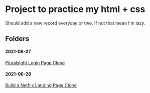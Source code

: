 # Project to practice my html + css

Should add a new record everyday or two. If not that mean I'm lazy.

## Folders

#### 2021-06-27

[Pluralsight Login Page Clone](https://www.youtube.com/watch?v=wIx1O5Y5EB4&list=PLgCTlR71eB4-ZGpajuh01zexg8f9Qd98z)

#### 2021-06-28

[Build a Netflix Landing Page Clone](https://www.youtube.com/watch?v=P7t13SGytRk&list=PLillGF-RfqbZTASqIqdvm1R5mLrQq79CU&index=9)
